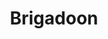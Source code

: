 ---
title: Brigadoon
year: 1978
opening_date: 1978-10-06
closing_date: 1978-10-21
layout: productions
image:
image_caption:
image_credit:
playbill: 
category: 
Theatre: Theatre Jacksonville
Venue: Little Theatre
cast:
  Tommy Albright: John Hein
  Jeff Douglas: Sam Frankhouser
  Archie Beaton: Bruce Reymond
  Harry Beaton: Charles Nowlin
  Angus MacGuffie: John Compton
  Andrew MacLaren: Thomas Henchy
  Sandy MacLeod: Jim Hayhurst
  Fiona MacLaren: Martha Carswell
  Jean MacLaren: Karen Peterson
  Meg Brockie: Valerie Hall
  Charlie Dalrymple: Stephen Fessler
  Maggie Anderson: Renee Ganong
  Mr. Lundie: Bill Harriman
  Stuart Dalrymple: Jim Shaw
  MacGregor: Collier Summers
  Bagpiper: Bernie Kaye
  Frank: Dick Kerekes
  Jane Ashton: Kandice McNett
  Townsfolk of Brigadoon:
    - Leonard Alterman
    - Nancy Blocksidge
    - Robin Brooke
    - Kathy Brown
    - Jan Carroll
    - Shirley Cooke
    - Debbie Hancock
    - Helen Harris
    - Vivian Hill
    - Marvina Lodge
    - Bill Merwin
    - Nancy Spivey
    - Barbara Stillson
    - Larry Weiler
    - Grier Wells
    - David Winne
    - Tina Wirthington
crew:
  Director: Robert Knowles
  Choreographer: Donna Freyberg
  Musical Director: Rosalind MacEnulty
  Scene Design: Norman Miller
  Stage Manager: Doug Thomas
  Lighting Design: Kelly Hart
  Lighting Technician: Amelia Senhausen
  Follow Spot: Niki Morrissett
  Properties:
    - Pam Jackson
    - Harriette Floyd
    - Sabina Meyer
    - Kandice McNett
  Head Grip: Tom Heffernan
  Set Construction:
    - David Drury
    - Marty Friedman
    - Ken Golden
    - Tom Heffernan
    - John Hein
    - Pam Jackson
    - Connie Land
    - Bebe Schroder
    - Doug Thomas
    - Dean Wickham
  Costumes:
    - Gert Berman
    - Nancy Kaye
  Publicity: Diane Somerville
  Box Office: Barbara Stillson
external_links:
---